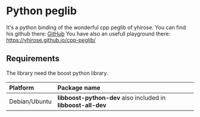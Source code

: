 # Python peglib

It's a python binding of the wonderful cpp peglib of yhirose.
You can find his github there: [GitHub](https://github.com/yhirose/cpp-peglib)
You have also an usefull playground there: https://yhirose.github.io/cpp-peglib/

## Requirements

The library need the boost python library.

| Platform      | Package name                                                  |
| :------------ | :------------------------------------------------------------ |
| Debian/Ubuntu | **libboost-python-dev** also included in **libboost-all-dev** |
